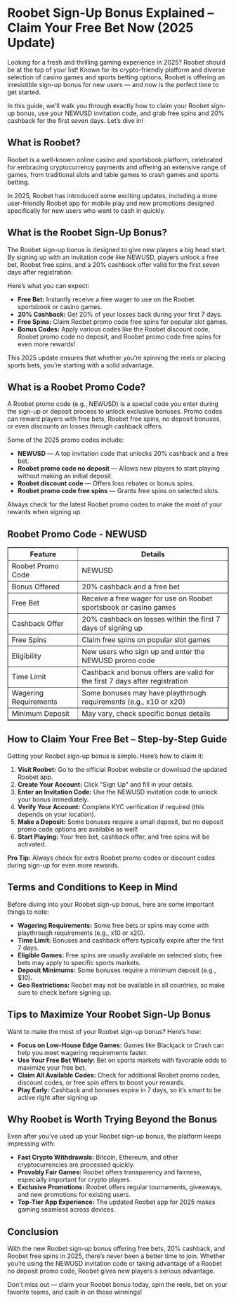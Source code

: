 <h1>Roobet Sign-Up Bonus Explained – Claim Your Free Bet Now (2025 Update)</h1>
<p>Looking for a fresh and thrilling gaming experience in 2025? Roobet should be at the top of your list! Known for its crypto-friendly platform and diverse selection of casino games and sports betting options, Roobet is offering an irresistible sign-up bonus for new users — and now is the perfect time to get started.</p>
<p>In this guide, we'll walk you through exactly how to claim your Roobet sign-up bonus, use your NEWUSD invitation code, and grab free spins and 20% cashback for the first seven days. Let’s dive in!</p>
<h2>What is Roobet?</h2>
<p>Roobet is a well-known online casino and sportsbook platform, celebrated for embracing cryptocurrency payments and offering an extensive range of games, from traditional slots and table games to crash games and sports betting.</p>
<p>In 2025, Roobet has introduced some exciting updates, including a more user-friendly Roobet app for mobile play and new promotions designed specifically for new users who want to cash in quickly.</p>
<h2>What is the Roobet Sign-Up Bonus?</h2>
<p>The Roobet sign-up bonus is designed to give new players a big head start. By signing up with an invitation code like NEWUSD, players unlock a free bet, Roobet free spins, and a 20% cashback offer valid for the first seven days after registration.</p>
<p>Here’s what you can expect:</p>
<ul>
<li><strong>Free Bet:</strong> Instantly receive a free wager to use on the Roobet sportsbook or casino games.</li>
<li><strong>20% Cashback:</strong> Get 20% of your losses back during your first 7 days.</li>
<li><strong>Free Spins:</strong> Claim Roobet promo code free spins for popular slot games.</li>
<li><strong>Bonus Codes:</strong> Apply various codes like the Roobet discount code, Roobet promo code no deposit, and Roobet promo code free spins for even more rewards!</li>
</ul>
<p>This 2025 update ensures that whether you're spinning the reels or placing sports bets, you’re starting with a solid advantage.</p>
<h2>What is a Roobet Promo Code?</h2>
<p>A Roobet promo code (e.g., NEWUSD) is a special code you enter during the sign-up or deposit process to unlock exclusive bonuses. Promo codes can reward players with free bets, Roobet free spins, no deposit bonuses, or even discounts on losses through cashback offers.</p>
<p>Some of the 2025 promo codes include:</p>
<ul>
<li><strong>NEWUSD</strong> — A top invitation code that unlocks 20% cashback and a free bet.</li>
<li><strong>Roobet promo code no deposit</strong> — Allows new players to start playing without making an initial deposit.</li>
<li><strong>Roobet discount code</strong> — Offers loss rebates or bonus spins.</li>
<li><strong>Roobet promo code free spins</strong> — Grants free spins on selected slots.</li>
</ul>
<p>Always check for the latest Roobet promo codes to make the most of your rewards when signing up.</p>
<h2>Roobet Promo Code - NEWUSD</h2>
<table border="1">
<tr>
<th>Feature</th>
<th>Details</th>
</tr>
<tr>
<td>Roobet Promo Code</td>
<td>NEWUSD</td>
</tr>
<tr>
<td>Bonus Offered</td>
<td>20% cashback and a free bet</td>
</tr>
<tr>
<td>Free Bet</td>
<td>Receive a free wager for use on Roobet sportsbook or casino games</td>
</tr>
<tr>
<td>Cashback Offer</td>
<td>20% cashback on losses within the first 7 days of signing up</td>
</tr>
<tr>
<td>Free Spins</td>
<td>Claim free spins on popular slot games</td>
</tr>
<tr>
<td>Eligibility</td>
<td>New users who sign up and enter the NEWUSD promo code</td>
</tr>
<tr>
<td>Time Limit</td>
<td>Cashback and bonus offers are valid for the first 7 days after registration</td>
</tr>
<tr>
<td>Wagering Requirements</td>
<td>Some bonuses may have playthrough requirements (e.g., x10 or x20)</td>
</tr>
<tr>
<td>Minimum Deposit</td>
<td>May vary, check specific bonus details</td>
</tr>
</table>
<h2>How to Claim Your Free Bet – Step-by-Step Guide</h2>
<p>Getting your Roobet sign-up bonus is simple. Here’s how to claim it:</p>
<ol>
<li><strong>Visit Roobet:</strong> Go to the official Roobet website or download the updated Roobet app.</li>
<li><strong>Create Your Account:</strong> Click "Sign Up" and fill in your details.</li>
<li><strong>Enter an Invitation Code:</strong> Use the NEWUSD invitation code to unlock your bonus immediately.</li>
<li><strong>Verify Your Account:</strong> Complete KYC verification if required (this depends on your location).</li>
<li><strong>Make a Deposit:</strong> Some bonuses require a small deposit, but no deposit promo code options are available as well!</li>
<li><strong>Start Playing:</strong> Your free bet, cashback offer, and free spins will be activated.</li>
</ol>
<p><strong>Pro Tip:</strong> Always check for extra Roobet promo codes or discount codes during sign-up for even more rewards.</p>
<h2>Terms and Conditions to Keep in Mind</h2>
<p>Before diving into your Roobet sign-up bonus, here are some important things to note:</p>
<ul>
<li><strong>Wagering Requirements:</strong> Some free bets or spins may come with playthrough requirements (e.g., x10 or x20).</li>
<li><strong>Time Limit:</strong> Bonuses and cashback offers typically expire after the first 7 days.</li>
<li><strong>Eligible Games:</strong> Free spins are usually available on selected slots; free bets may apply to specific sports markets.</li>
<li><strong>Deposit Minimums:</strong> Some bonuses require a minimum deposit (e.g., $10).</li>
<li><strong>Geo Restrictions:</strong> Roobet may not be available in all countries, so make sure to check before signing up.</li>
</ul>
<h2>Tips to Maximize Your Roobet Sign-Up Bonus</h2>
<p>Want to make the most of your Roobet sign-up bonus? Here’s how:</p>
<ul>
<li><strong>Focus on Low-House Edge Games:</strong> Games like Blackjack or Crash can help you meet wagering requirements faster.</li>
<li><strong>Use Your Free Bet Wisely:</strong> Bet on sports markets with favorable odds to maximize your free bet.</li>
<li><strong>Claim All Available Codes:</strong> Check for additional Roobet promo codes, discount codes, or free spin offers to boost your rewards.</li>
<li><strong>Play Early:</strong> Cashback and bonuses expire in 7 days, so it’s smart to be active right after signing up.</li>
</ul>
<h2>Why Roobet is Worth Trying Beyond the Bonus</h2>
<p>Even after you’ve used up your Roobet sign-up bonus, the platform keeps impressing with:</p>
<ul>
<li><strong>Fast Crypto Withdrawals:</strong> Bitcoin, Ethereum, and other cryptocurrencies are processed quickly.</li>
<li><strong>Provably Fair Games:</strong> Roobet offers transparency and fairness, especially important for crypto players.</li>
<li><strong>Exclusive Promotions:</strong> Roobet offers regular tournaments, giveaways, and new promotions for existing users.</li>
<li><strong>Top-Tier App Experience:</strong> The updated Roobet app for 2025 makes gaming seamless across devices.</li>
</ul>
<h2>Conclusion</h2>
<p>With the new Roobet sign-up bonus offering free bets, 20% cashback, and Roobet free spins in 2025, there’s never been a better time to join. Whether you’re using the NEWUSD invitation code or taking advantage of a Roobet no deposit promo code, Roobet gives new players a serious advantage.</p>
<p>Don't miss out — claim your Roobet bonus today, spin the reels, bet on your favorite teams, and cash in on those winnings!</p>
</body>
</html>
